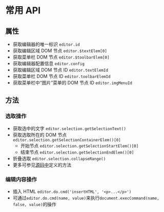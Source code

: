 # 常用 API

## 属性

- 获取编辑器的唯一标识 `editor.id`
- 获取编辑区域 DOM 节点 `editor.$textElem[0]`
- 获取菜单栏 DOM 节点 `editor.$toolbarElem[0]`
- 获取编辑器配置信息 `editor.config`
- 获取编辑区域 DOM 节点 ID `editor.textElemId`
- 获取菜单栏 DOM 节点 ID `editor.toolbarElemId`
- 获取菜单栏中“图片”菜单的 DOM 节点 ID `editor.imgMenuId`

## 方法

### 选取操作

- 获取选中的文字 `editor.selection.getSelectionText()`
- 获取选取所在的 DOM 节点 `editor.selection.getSelectionContainerElem()[0]`
    - 开始节点 `editor.selection.getSelectionStartElem()[0]`
    - 结束节点 `editor.selection.getSelectionEndElem()[0]`
- 折叠选取 `editor.selection.collapseRange()`
- 更多可参见[源码中](https://github.com/wangfupeng1988/wangEditor/blob/master/src/js/selection/index.js)定义的方法

### 编辑内容操作

- 插入 HTML `editor.do.cmd('insertHTML', '<p>...</p>')`
- 可通过`editor.do.cmd(name, value)`来执行`document.execCommand(name, false, value)`的操作